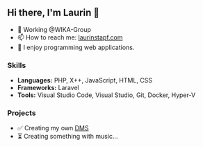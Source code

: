 ## Hi there, I'm Laurin 👋

- 💼 Working @WIKA-Group
- 📫 How to reach me: [laurinstapf.com](http://laurinstapf.com)
- 🧰 I enjoy programming web applications.

### Skills
- **Languages:** PHP, X++, JavaScript, HTML, CSS
- **Frameworks:** Laravel
- **Tools:** Visual Studio Code, Visual Studio, Git, Docker, Hyper-V

### Projects
- :white_check_mark: Creating my own [DMS](https://github.com/laurinstapf/premai)
- :hourglass_flowing_sand: Creating something with music... 
